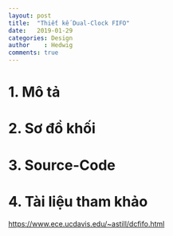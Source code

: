 ```yaml
---
layout: post
title:  "Thiết kế Dual-Clock FIFO"
date:   2019-01-29
categories: Design
author    : Hedwig
comments: true
---
```


# 1. Mô tả

# 2. Sơ đồ khối

# 3. Source-Code

# 4. Tài liệu tham khảo

https://www.ece.ucdavis.edu/~astill/dcfifo.html
